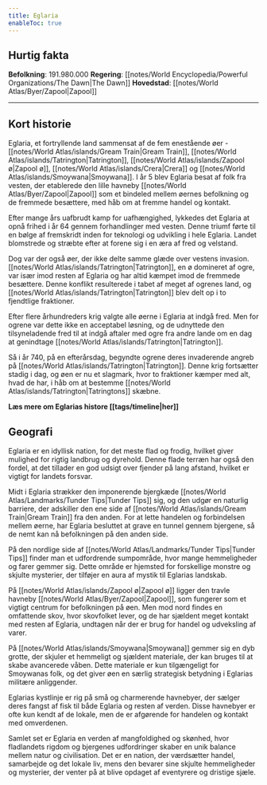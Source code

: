 ```yaml
---
title: Eglaria
enableToc: true
---
```

## Hurtig fakta 
**Befolkning**:
191.980.000
**Regering**: 
[[notes/World Encyclopedia/Powerful Organizations/The Dawn|The Dawn]]
**Hovedstad**:
[[notes/World Atlas/Byer/Zapool|Zapool]]

---
## Kort historie 
Eglaria, et fortryllende land sammensat af de fem enestående øer - [[notes/World Atlas/islands/Gream Train|Gream Train]], [[notes/World Atlas/islands/Tatrington|Tatrington]], [[notes/World Atlas/islands/Zapool ø|Zapool ø]], [[notes/World Atlas/islands/Crera|Crera]] og [[notes/World Atlas/islands/Smoywana|Smoywana]]. I år 5 blev Eglaria besat af folk fra vesten, der etablerede den lille havneby [[notes/World Atlas/Byer/Zapool|Zapool]] som et bindeled mellem øernes befolkning og de fremmede besættere, med håb om at fremme handel og kontakt.

Efter mange års uafbrudt kamp for uafhængighed, lykkedes det Eglaria at opnå frihed i år 64 gennem forhandlinger med vesten. Denne triumf førte til en bølge af fremskridt inden for teknologi og udvikling i hele Eglaria. Landet blomstrede og stræbte efter at forene sig i en æra af fred og velstand.

Dog var der også øer, der ikke delte samme glæde over vestens invasion. [[notes/World Atlas/islands/Tatrington|Tatrington]], en ø domineret af ogre, var især imod resten af Eglaria og har altid kæmpet imod de fremmede besættere. Denne konflikt resulterede i tabet af meget af ogrenes land, og [[notes/World Atlas/islands/Tatrington|Tatrington]] blev delt op i to fjendtlige fraktioner.

Efter flere århundreders krig valgte alle øerne i Eglaria at indgå fred. Men for ogrene var dette ikke en acceptabel løsning, og de udnyttede den tilsyneladende fred til at indgå aftaler med ogre fra andre lande om en dag at genindtage [[notes/World Atlas/islands/Tatrington|Tatrington]].

Så i år 740, på en efterårsdag, begyndte ogrene deres invaderende angreb på [[notes/World Atlas/islands/Tatrington|Tatrington]]. Denne krig fortsætter stadig i dag, og øen er nu et slagmark, hvor to fraktioner kæmper med alt, hvad de har, i håb om at bestemme [[notes/World Atlas/islands/Tatrington|Tatringtons]] skæbne.

**Læs mere om Eglarias histore [[tags/timeline|her]]**
## Geografi 
Eglaria er en idyllisk nation, for det meste flad og frodig, hvilket giver mulighed for rigtig landbrug og dyrehold. Denne flade terræn har også den fordel, at det tillader en god udsigt over fjender på lang afstand, hvilket er vigtigt for landets forsvar.

Midt i Eglaria strækker den imponerende bjergkæde [[notes/World Atlas/Landmarks/Tunder Tips|Tunder Tips]] sig, og den udgør en naturlig barriere, der adskiller den ene side af [[notes/World Atlas/islands/Gream Train|Gream Train]] fra den anden. For at lette handelen og forbindelsen mellem øerne, har Eglaria besluttet at grave en tunnel gennem bjergene, så de nemt kan nå befolkningen på den anden side.

På den nordlige side af [[notes/World Atlas/Landmarks/Tunder Tips|Tunder Tips]] finder man et udfordrende sumpområde, hvor mange hemmeligheder og farer gemmer sig. Dette område er hjemsted for forskellige monstre og skjulte mysterier, der tilføjer en aura af mystik til Eglarias landskab.

På [[notes/World Atlas/islands/Zapool ø|Zapool ø]] ligger den travle havneby [[notes/World Atlas/Byer/Zapool|Zapool]], som fungerer som et vigtigt centrum for befolkningen på øen. Men mod nord findes en omfattende skov, hvor skovfolket lever, og de har sjældent meget kontakt med resten af Eglaria, undtagen når der er brug for handel og udveksling af varer.

På [[notes/World Atlas/islands/Smoywana|Smoywana]] gemmer sig en dyb grotte, der skjuler et hemmeligt og sjældent materiale, der kan bruges til at skabe avancerede våben. Dette materiale er kun tilgængeligt for Smoywanas folk, og det giver øen en særlig strategisk betydning i Eglarias militære anliggender.

Eglarias kystlinje er rig på små og charmerende havnebyer, der sælger deres fangst af fisk til både Eglaria og resten af verden. Disse havnebyer er ofte kun kendt af de lokale, men de er afgørende for handelen og kontakt med omverdenen.

Samlet set er Eglaria en verden af mangfoldighed og skønhed, hvor fladlandets rigdom og bjergenes udfordringer skaber en unik balance mellem natur og civilisation. Det er en nation, der værdsætter handel, samarbejde og det lokale liv, mens den bevarer sine skjulte hemmeligheder og mysterier, der venter på at blive opdaget af eventyrere og dristige sjæle.